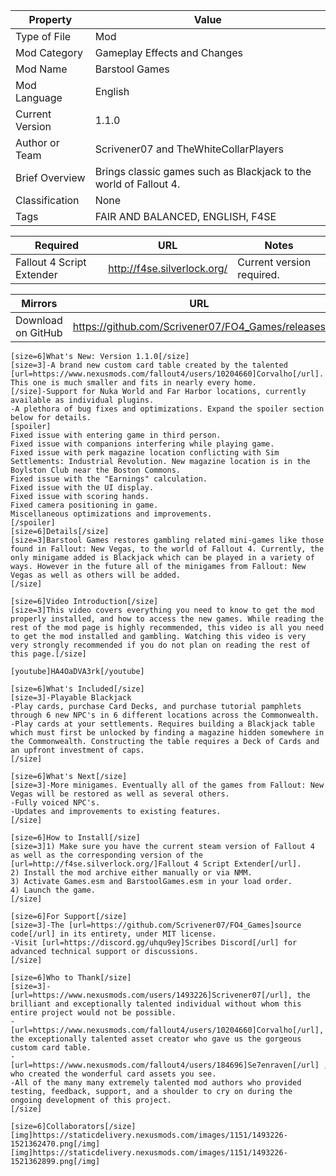 | **Property**    | **Value**                                                         |
|-----------------|-------------------------------------------------------------------|
| Type of File    | Mod                                                               |
| Mod Category    | Gameplay Effects and Changes                                      |
| Mod Name        | Barstool Games                                                    |
| Mod Language    | English                                                           |
| Current Version | 1.1.0                                                             |
| Author or Team  | Scrivener07 and TheWhiteCollarPlayers                             |
| Brief Overview  | Brings classic games such as Blackjack to the world of Fallout 4. |
| Classification  | None                                                              |
| Tags            | FAIR AND BALANCED, ENGLISH, F4SE                                  |

| **Required**              | **URL**                     | **Notes**                 |
|---------------------------|-----------------------------|---------------------------|
| Fallout 4 Script Extender | http://f4se.silverlock.org/ | Current version required. |

| **Mirrors**        | **URL**                                           |
|--------------------|---------------------------------------------------|
| Download on GitHub | https://github.com/Scrivener07/FO4_Games/releases |

```
[size=6]What's New: Version 1.1.0[/size]
[size=3]-A brand new custom card table created by the talented [url=https://www.nexusmods.com/fallout4/users/10204660]Corvalho[/url]﻿. This one is much smaller and fits in nearly every home.
[/size]-Support for Nuka World and Far Harbor locations, currently available as individual plugins.
-A plethora of bug fixes and optimizations. Expand the spoiler section below for details.
[spoiler]
Fixed issue with entering game in third person.
Fixed issue with companions interfering while playing game.
Fixed issue with perk magazine location conflicting with Sim Settlements: Industrial Revolution. New magazine location is in the Boylston Club near the Boston Commons.
Fixed issue with the "Earnings" calculation.
Fixed issue with the UI display.
Fixed issue with scoring hands.
Fixed camera positioning in game.
Miscellaneous optimizations and improvements.
[/spoiler]
[size=6]Details[/size]
[size=3]Barstool Games restores gambling related mini-games like those found in Fallout: New Vegas, to the world of Fallout 4. Currently, the only minigame added is Blackjack which can be played in a variety of ways. However in the future all of the minigames from Fallout: New Vegas as well as others will be added.
[/size]

[size=6]Video Introduction[/size]
[size=3]This video covers everything you need to know to get the mod properly installed, and how to access the new games. While reading the rest of the mod page is highly recommended, this video is all you need to get the mod installed and gambling. Watching this video is very very strongly recommended if you do not plan on reading the rest of this page.[/size]

[youtube]HA4OaDVA3rk[/youtube]

[size=6]What's Included[/size]
[size=3]-Playable Blackjack
-Play cards, purchase Card Decks, and purchase tutorial pamphlets through 6 new NPC's in 6 different locations across the Commonwealth.
-Play cards at your settlements. Requires building a Blackjack table which must first be unlocked by finding a magazine hidden somewhere in the Commonwealth. Constructing the table requires a Deck of Cards and an upfront investment of caps.
[/size]

[size=6]What's Next[/size]
[size=3]-More minigames. Eventually all of the games from Fallout: New Vegas will be restored as well as several others.
-Fully voiced NPC's.
-Updates and improvements to existing features.
[/size]

[size=6]How to Install[/size]
[size=3]1) Make sure you have the current steam version of Fallout 4 as well as the corresponding version of the [url=http://f4se.silverlock.org/]Fallout 4 Script Extender[/url].
2) Install the mod archive either manually or via NMM. 
3) Activate Games.esm and BarstoolGames.esm in your load order.
4) Launch the game.
[/size]

[size=6]For Support[/size]
[size=3]-The [url=https://github.com/Scrivener07/FO4_Games]source code[/url] in its entirety, under MIT license.
-Visit [url=https://discord.gg/uhqu9ey]Scribes Discord[/url] for advanced technical support or discussions.
[/size]

[size=6]Who to Thank[/size]
[size=3]-[url=https://www.nexusmods.com/users/1493226]Scrivener07[/url], the brilliant and exceptionally talented individual without whom this entire project would not be possible.
-[url=https://www.nexusmods.com/fallout4/users/10204660]Corvalho[/url]﻿, the exceptionally talented asset creator who gave us the gorgeous custom card table.
-[url=https://www.nexusmods.com/fallout4/users/184696]Se7enraven[/url] , who created the wonderful card assets you see.
-All of the many many extremely talented mod authors who provided testing, feedback, support, and a shoulder to cry on during the ongoing development of this project.
[/size]

[size=6]Collaborators[/size]
[img]https://staticdelivery.nexusmods.com/images/1151/1493226-1521362470.png[/img]﻿
[img]https://staticdelivery.nexusmods.com/images/1151/1493226-1521362899.png[/img]
```
